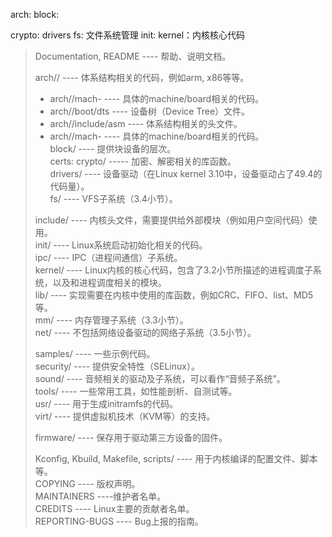 arch: 
block:

crypto:
drivers
fs: 文件系统管理
init:
kernel：内核核心代码


> Documentation, README ---- 帮助、说明文档。
> 
> arch// ---- 体系结构相关的代码，例如arm, x86等等。 
> 	- arch//mach- ---- 具体的machine/board相关的代码。  
> 	- arch//boot/dts ---- 设备树（Device Tree）文件。  
> 	- arch//include/asm ---- 体系结构相关的头文件。  
> 	- arch//mach- ---- 具体的machine/board相关的代码。  
> block/ ---- 提供块设备的层次。  
> certs:
> crypto/ ----- 加密、解密相关的库函数。  
> drivers/ ---- 设备驱动（在Linux kernel 3.10中，设备驱动占了49.4的代码量）。  
> fs/ ---- VFS子系统（3.4小节）。  
> 
> include/ ---- 内核头文件，需要提供给外部模块（例如用户空间代码）使用。  
>  init/ ---- Linux系统启动初始化相关的代码。  
>  ipc/ ---- IPC（进程间通信）子系统。  
> kernel/ ---- Linux内核的核心代码，包含了3.2小节所描述的进程调度子系统，以及和进程调度相关的模块。  
> lib/ ---- 实现需要在内核中使用的库函数，例如CRC、FIFO、list、MD5等。  
> mm/ ---- 内存管理子系统（3.3小节）。  
> net/ ---- 不包括网络设备驱动的网络子系统（3.5小节）。  
>
>  
> 
> 
> 
>samples/ ---- 一些示例代码。  
> security/ ---- 提供安全特性（SELinux）。  
> sound/ ---- 音频相关的驱动及子系统，可以看作“音频子系统”。  
> tools/ ---- 一些常用工具，如性能剖析、自测试等。  
> usr/ ---- 用于生成initramfs的代码。  
> virt/ ---- 提供虚拟机技术（KVM等）的支持。  
> 
> firmware/ ---- 保存用于驱动第三方设备的固件。  
> 
> Kconfig, Kbuild, Makefile, scripts/ ---- 用于内核编译的配置文件、脚本等。  
> COPYING ---- 版权声明。  
> MAINTAINERS ----维护者名单。  
> CREDITS ---- Linux主要的贡献者名单。  
> REPORTING-BUGS ---- Bug上报的指南。  
> 